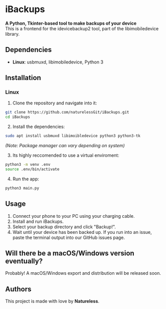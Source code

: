 # iBackups
**A Python, Tkinter-based tool to make backups of your device** \
This is a frontend for the idevicebackup2 tool, part of the libimobiledevice library.

## Dependencies
- **Linux**: usbmuxd, libimobiledevice, Python 3

## Installation
### Linux
1. Clone the repository and navigate into it:

```bash
git clone https://github.com/naturelessGit/iBackups.git
cd iBackups
```

2. Install the dependencies:

```bash
sudo apt install usbmuxd libimoibledevice python3 python3-tk
```

*(Note: Package manager can vary depending on system)*

3. Its highly reccomended to use a virtual enviroment:

```bash
python3 -m venv .env
source .env/bin/activate
```

4. Run the app:

```bash
python3 main.py
```

## Usage
1. Connect your phone to your PC using your charging cable.
2. Install and run iBackups.
3. Select your backup directory and click "Backup!".
4. Wait until your device has been backed up. If you run into an issue, paste the terminal output into our GitHub issues page.

## Will there be a macOS/Windows version eventually?
Probably! A macOS/Windows export and distribution will be released soon.

## Authors
This project is made with love by **Natureless**.
